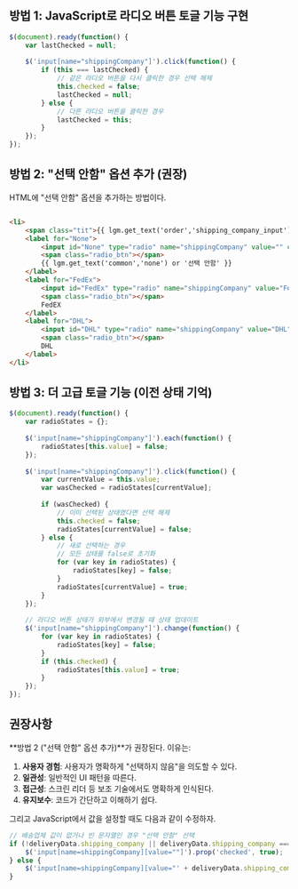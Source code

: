 ## 방법 1: JavaScript로 라디오 버튼 토글 기능 구현
``` javascript
$(document).ready(function() {
    var lastChecked = null;
    
    $('input[name="shippingCompany"]').click(function() {
        if (this === lastChecked) {
            // 같은 라디오 버튼을 다시 클릭한 경우 선택 해제
            this.checked = false;
            lastChecked = null;
        } else {
            // 다른 라디오 버튼을 클릭한 경우
            lastChecked = this;
        }
    });
});
```

## 방법 2: "선택 안함" 옵션 추가 (권장)
HTML에 "선택 안함" 옵션을 추가하는 방법이다.
``` html

<li>
    <span class="tit">{{ lgm.get_text('order','shipping_company_input') }}</span>
    <label for="None">
        <input id="None" type="radio" name="shippingCompany" value="" checked>
        <span class="radio_btn"></span>
        {{ lgm.get_text('common','none') or '선택 안함' }}
    </label>
    <label for="FedEx">
        <input id="FedEx" type="radio" name="shippingCompany" value="FedEx">
        <span class="radio_btn"></span>
        FedEX
    </label>
    <label for="DHL">
        <input id="DHL" type="radio" name="shippingCompany" value="DHL">
        <span class="radio_btn"></span>
        DHL
    </label>
</li>
```

## 방법 3: 더 고급 토글 기능 (이전 상태 기억)
``` javascript
$(document).ready(function() {
    var radioStates = {};
    
    $('input[name="shippingCompany"]').each(function() {
        radioStates[this.value] = false;
    });
    
    $('input[name="shippingCompany"]').click(function() {
        var currentValue = this.value;
        var wasChecked = radioStates[currentValue];
        
        if (wasChecked) {
            // 이미 선택된 상태였다면 선택 해제
            this.checked = false;
            radioStates[currentValue] = false;
        } else {
            // 새로 선택하는 경우
            // 모든 상태를 false로 초기화
            for (var key in radioStates) {
                radioStates[key] = false;
            }
            radioStates[currentValue] = true;
        }
    });
    
    // 라디오 버튼 상태가 외부에서 변경될 때 상태 업데이트
    $('input[name="shippingCompany"]').change(function() {
        for (var key in radioStates) {
            radioStates[key] = false;
        }
        if (this.checked) {
            radioStates[this.value] = true;
        }
    });
});
```

## 권장사항
**방법 2 ("선택 안함" 옵션 추가)**가 권장된다. 이유는:
1. **사용자 경험**: 사용자가 명확하게 "선택하지 않음"을 의도할 수 있다.
2. **일관성**: 일반적인 UI 패턴을 따른다.
3. **접근성**: 스크린 리더 등 보조 기술에서도 명확하게 인식된다.
4. **유지보수**: 코드가 간단하고 이해하기 쉽다.

그리고 JavaScript에서 값을 설정할 때도 다음과 같이 수정하자.
``` javascript
// 배송업체 값이 없거나 빈 문자열인 경우 "선택 안함" 선택
if (!deliveryData.shipping_company || deliveryData.shipping_company === '') {
    $('input[name=shippingCompany][value=""]').prop('checked', true);
} else {
    $('input[name=shippingCompany][value="' + deliveryData.shipping_company + '"]').prop('checked', true);
}
```
